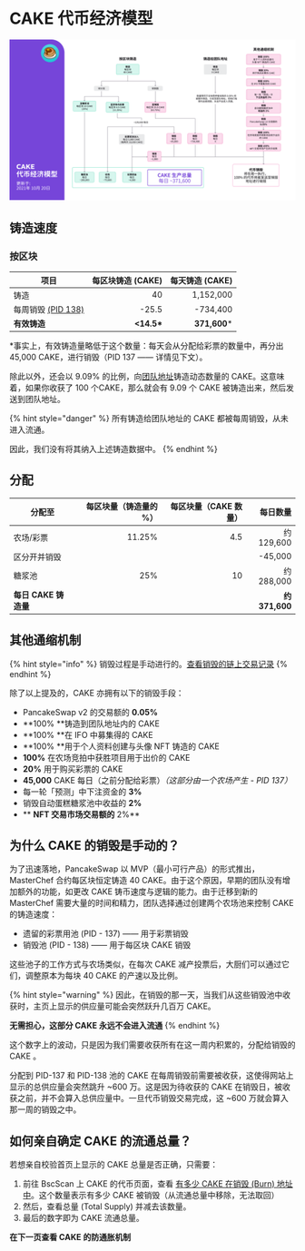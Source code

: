 # CAKE 代币经济模型

![](<../../.gitbook/assets/image (174).png>)

## **铸造速度** <a href="emission-rate" id="emission-rate"></a>

### **按区块**

| **项目**                                                                       | **每区块铸造 (CAKE)** | **每天铸造 (CAKE)** |
| ---------------------------------------------------------------------------- | ---------------: | --------------: |
| 铸造                                                                           |               40 |       1,152,000 |
| 每周销毁 [(PID 138)](cake-dai-bi-jing-ji-mo-xing.md#why-is-the-cake-burn-manual) |            -25.5 |        -734,400 |
| **有效铸造**                                                                     |      **<14.5\*** |   **371,600**\* |

\*事实上，有效铸造量略低于这个数量：每天会从分配给彩票的数量中，再分出 45,000 CAKE，进行销毁（PID 137 —— 详情见下文）。

除此以外，还会以 9.09% 的比例，向[团队地址](cake-dai-bi-jing-ji-mo-xing.md#emission-rate)铸造动态数量的 CAKE。这意味着，如果你收获了 100 个CAKE，那么就会有 9.09 个 CAKE 被铸造出来，然后发送到团队地址。

{% hint style="danger" %}
所有铸造给团队地址的 CAKE 都被每周销毁，从未进入流通。

因此，我们没有将其纳入上述铸造数据中。
{% endhint %}

## 分配 <a href="distribution" id="distribution"></a>

| 分配至             | 每区块量（铸造量的 %） | 每区块量（CAKE 数量） |              每日数量 |
| --------------- | -----------: | ------------: | ----------------: |
| 农场/彩票           |       11.25% |           4.5 |         约 129,600 |
| 区分开并销毁          |              |               |           -45,000 |
| 糖浆池             |          25% |            10 |         约 288,000 |
| **每日 CAKE 铸造量** |              |               | **约** **371,600** |

## **其他通缩机制** <a href="other-deflationary-mechanics" id="other-deflationary-mechanics"></a>

{% hint style="info" %}
销毁过程是手动进行的。[查看销毁的链上交易记录](https://bscscan.com/token/0x0e09fabb73bd3ade0a17ecc321fd13a19e81ce82?a=0x000000000000000000000000000000000000dead)
{% endhint %}

除了以上提及的，CAKE 亦拥有以下的销毁手段：

* PancakeSwap v2 的交易额的 **0.05%**
* **100% **铸造到团队地址内的 CAKE
* **100% **在 IFO 中募集得的 CAKE
* **100% **用于个人资料创建与头像 NFT 铸造的 CAKE
* **100%** 在农场竞拍中获胜项目用于出价的 CAKE
* **20%** 用于购买彩票的 CAKE
* **45,000** CAKE 每日（之前分配给彩票）_（这部分由一个农场产生 - PID 137）_
* 每一轮「预测」中下注资金的 **3%**
* 销毁自动蛋糕糖浆池中收益的 **2%**
* ** **NFT 交易市场交易额的** 2%**

## 为什么 CAKE 的销毁是手动的？

为了迅速落地，PancakeSwap 以 MVP（最小可行产品）的形式推出，MasterChef 合约每区块恒定铸造 40 CAKE。由于这个原因，早期的团队没有增加额外的功能，如更改 CAKE 铸币速度与逻辑的能力。由于迁移到新的 MasterChef 需要大量的时间和精力，团队选择通过创建两个农场池来控制 CAKE 的铸造速度：

* 遗留的彩票用池 (PID - 137) —— 用于彩票销毁
* 销毁池 (PID - 138) —— 用于每区块 CAKE 销毁

这些池子的工作方式与农场类似，在每次 CAKE 减产投票后，大厨们可以通过它们，调整原本为每块 40 CAKE 的产速以及比例。

{% hint style="warning" %}
因此，在销毁的那一天，当我们从这些销毁池中收获时，主页上显示的供应量可能会突然跃升几百万 CAKE。

**无需担心，这部分 CAKE 永远不会进入流通**
{% endhint %}

这个数字上的波动，只是因为我们需要收获所有在这一周内积累的，分配给销毁的 CAKE 。

分配到 PID-137 和 PID-138 池的 CAKE 在每周销毁前需要被收获，这使得网站上显示的总供应量会突然跳升 \~600 万。这是因为待收获的 CAKE 在销毁日，被收获之前，并不会算入总供应量中。一旦代币销毁交易完成，这 \~600 万就会算入那一周的销毁之中。

## 如何亲自确定 CAKE 的流通总量？

若想亲自校验首页上显示的 CAKE 总量是否正确，只需要：

1. 前往 BscScan 上 CAKE 的代币页面，查看 [有多少 CAKE 在销毁 (Burn) 地址中](https://bscscan.com/token/0x0e09fabb73bd3ade0a17ecc321fd13a19e81ce82#balances)。这个数量表示有多少 CAKE 被销毁（从流通总量中移除，无法取回）
2. 然后，查看总量 (Total Supply) 并减去该数量。
3. 最后的数字即为 CAKE 流通总量。

**在下一页查看 CAKE 的防通胀机制**
